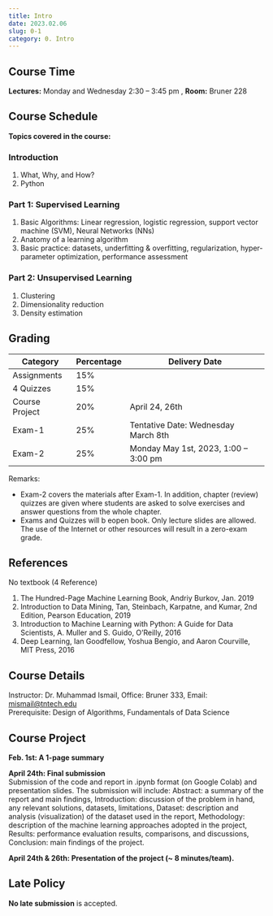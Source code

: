 ```yaml
---
title: Intro
date: 2023.02.06
slug: 0-1
category: 0. Intro
---
```

## Course Time

**Lectures:** Monday and Wednesday 2:30 – 3:45 pm , **Room:** Bruner 228

## Course Schedule

**Topics covered in the course:**

### Introduction

1. What, Why, and How?
2. Python

### Part 1: Supervised Learning

1. Basic Algorithms: Linear regression, logistic regression, support vector machine (SVM), Neural Networks (NNs)
2. Anatomy of a learning algorithm
3. Basic practice: datasets, underfitting & overfitting, regularization, hyper-parameter optimization, performance assessment

### Part 2: Unsupervised Learning

1. Clustering
2. Dimensionality reduction
3. Density estimation

## Grading

| Category       | Percentage | Delivery Date                 |
| -------------- | ---------- |------------------------------ |
| Assignments    | 15% |                                      |
| 4 Quizzes      | 15% |                                      |
| Course Project | 20% | April 24, 26th                       |
| Exam-1         | 25% | Tentative Date: Wednesday March 8th  |
| Exam-2         | 25% | Monday May 1st, 2023, 1:00 – 3:00 pm |

Remarks:

- Exam-2 covers the materials after Exam-1. In addition, chapter (review) quizzes are given where students are asked to solve exercises and answer questions from the whole chapter.
- Exams and Quizzes will b eopen book. Only lecture slides are allowed. The use of the Internet or other resources will result in a zero-exam grade.

## References

No textbook (4 Reference)

1. The Hundred-Page Machine Learning Book, Andriy Burkov, Jan. 2019
2. Introduction to Data Mining, Tan, Steinbach, Karpatne, and Kumar, 2nd Edition, Pearson Education, 2019
3. Introduction to Machine Learning with Python: A Guide for Data Scientists, A. Muller and S. Guido, O’Reilly, 2016
4. Deep Learning, Ian Goodfellow, Yoshua Bengio, and Aaron Courville, MIT Press, 2016

## Course Details

Instructor: Dr. Muhammad Ismail, Office: Bruner 333, Email: mismail@tntech.edu </br>
Prerequisite: Design of Algorithms, Fundamentals of Data Science

## Course Project

**Feb. 1st: A 1-page summary**  </br>

**April 24th: Final submission** </br>
Submission of the code and report in .ipynb format (on Google Colab) and presentation slides. The submission will include: Abstract: a summary of the report and main findings, Introduction: discussion of the problem in hand, any relevant solutions, datasets, limitations, Dataset: description and analysis (visualization) of the dataset used in the report, Methodology: description of the machine learning approaches adopted in the project, Results: performance evaluation results, comparisons, and discussions, Conclusion: main findings of the project. </Br>

**April 24th & 26th: Presentation of the project (~ 8 minutes/team).**

## Late Policy

**No late submission** is accepted.
